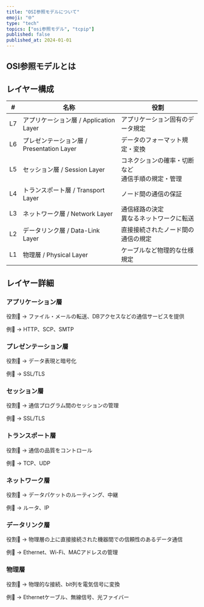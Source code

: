 ```yaml
---
title: "OSI参照モデルについて"
emoji: "🌐"
type: "tech"
topics: ["osi参照モデル", "tcpip"]
published: false
published_at: 2024-01-01
---
```


## OSI参照モデルとは

## レイヤー構成

| # | 名称 | 役割 |
|---|---|---|
| L7 | アプリケーション層 / Application Layer | アプリケーション固有のデータ規定 |
| L6 | プレゼンテーション層 / Presentation Layer | データのフォーマット規定・変換 |
| L5 | セッション層 / Session Layer | コネクションの確率・切断など<br />通信手順の規定・管理 |
| L4 | トランスポート層 / Transport Layer | ノード間の通信の保証 |
| L3 | ネットワーク層 / Network Layer | 通信経路の決定<br />異なるネットワークに転送 |
| L2 | データリンク層 / Data-Link Layer | 直接接続されたノード間の通信の規定 |
| L1 | 物理層 / Physical Layer | ケーブルなど物理的な仕様規定 |

## レイヤー詳細

### アプリケーション層

役割🏅
→ ファイル・メールの転送、DBアクセスなどの通信サービスを提供

例📌
→ HTTP、SCP、SMTP

### プレゼンテーション層

役割🏅
→ データ表現と暗号化

例📌
→ SSL/TLS

### セッション層

役割🏅
→ 通信プログラム間のセッションの管理

例📌
→ SSL/TLS

### トランスポート層

役割🏅
→ 通信の品質をコントロール

例📌
→ TCP、UDP

### ネットワーク層

役割🏅
→ データパケットのルーティング、中継

例📌
→ ルータ、IP

### データリンク層

役割🏅
→ 物理層の上に直接接続された機器間での信頼性のあるデータ通信

例📌
→ Ethernet、Wi-Fi、MACアドレスの管理

### 物理層

役割🏅
→ 物理的な接続、bit列を電気信号に変換

例📌
→ Ethernetケーブル、無線信号、光ファイバー
